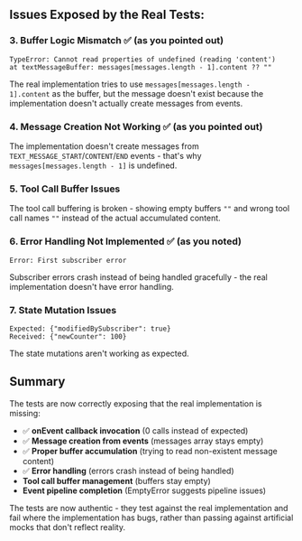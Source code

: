 ## Issues Exposed by the Real Tests:

### 3. **Buffer Logic Mismatch** ✅ (as you pointed out)

```
TypeError: Cannot read properties of undefined (reading 'content')
at textMessageBuffer: messages[messages.length - 1].content ?? ""
```

The real implementation tries to use `messages[messages.length - 1].content` as the buffer, but the message doesn't exist because the implementation doesn't actually create messages from events.

### 4. **Message Creation Not Working** ✅ (as you pointed out)

The implementation doesn't create messages from `TEXT_MESSAGE_START`/`CONTENT`/`END` events - that's why `messages[messages.length - 1]` is undefined.

### 5. **Tool Call Buffer Issues**

The tool call buffering is broken - showing empty buffers `""` and wrong tool call names `""` instead of the actual accumulated content.

### 6. **Error Handling Not Implemented** ✅ (as you noted)

```
Error: First subscriber error
```

Subscriber errors crash instead of being handled gracefully - the real implementation doesn't have error handling.

### 7. **State Mutation Issues**

```
Expected: {"modifiedBySubscriber": true}
Received: {"newCounter": 100}
```

The state mutations aren't working as expected.

## Summary

The tests are now correctly exposing that the real implementation is missing:

- ✅ **onEvent callback invocation** (0 calls instead of expected)
- ✅ **Message creation from events** (messages array stays empty)
- ✅ **Proper buffer accumulation** (trying to read non-existent message content)
- ✅ **Error handling** (errors crash instead of being handled)
- **Tool call buffer management** (buffers stay empty)
- **Event pipeline completion** (EmptyError suggests pipeline issues)

The tests are now authentic - they test against the real implementation and fail where the implementation has bugs, rather than passing against artificial mocks that don't reflect reality.
